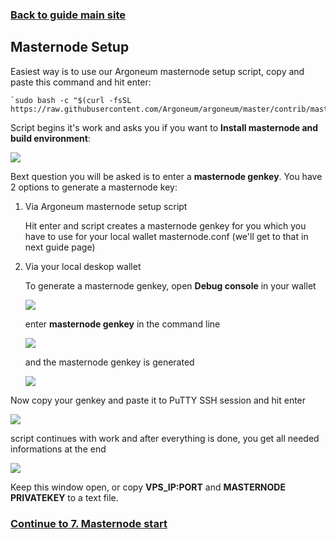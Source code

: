 ### **[Back to guide main site](readme.md)**

## Masternode Setup

Easiest way is to use our Argoneum masternode setup script, copy and paste this command and hit enter:
    
    `sudo bash -c "$(curl -fsSL https://raw.githubusercontent.com/Argoneum/argoneum/master/contrib/masternodes/argoneum_masternode_install.sh)"`
       
Script begins it's work and asks you if you want to **Install masternode and build environment**:

<img src="https://node-support.network/coins/argoneum/06_masternode/1.png">

Bext question you will be asked is to enter a **masternode genkey**. You have 2 options to generate a masternode key:
    
1. Via Argoneum masternode setup script

    Hit enter and script creates a masternode genkey for you which you have to use for your local wallet masternode.conf (we'll get to that in next guide page)

2. Via your local deskop wallet

    To generate a masternode genkey, open **Debug console** in your wallet
    
    <img src="https://node-support.network/coins/argoneum/06_masternode/2.png">
    
    enter **masternode genkey** in the command line
    
    <img src="https://node-support.network/coins/argoneum/06_masternode/3.png">
    
    and the masternode genkey is generated
    
    <img src="https://node-support.network/coins/argoneum/06_masternode/4.png">
    
Now copy your genkey and paste it to PuTTY SSH session and hit enter

<img src="https://node-support.network/coins/argoneum/06_masternode/5.png">

script continues with work and after everything is done, you get all needed informations at the end

<img src="https://node-support.network/coins/argoneum/06_masternode/6.png">

Keep this window open, or copy **VPS_IP:PORT** and **MASTERNODE PRIVATEKEY** to a text file.

### **[Continue to 7. Masternode start](mn_guide_masternode_start.md)**
